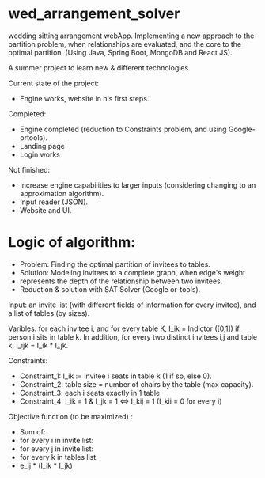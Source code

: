 # wed_arrangement_solver
wedding sitting arrangement webApp.
Implementing a new approach to the partition problem, when relationships are evaluated, and the core to the optimal partition.
(Using Java, Spring Boot, MongoDB and React JS).

A summer project to learn new & different technologies. 

Current state of the project:
- Engine works, website in his first steps.

Completed:
- Engine completed (reduction to Constraints problem, and using Google-ortools). 
- Landing page
- Login works

Not finished:
- Increase engine capabilities to larger inputs (considering changing to an approximation algorithm).
- Input reader (JSON).
- Website and UI. 

# Logic of algorithm:
- Problem: Finding the optimal partition of invitees to tables.
- Solution: Modeling invitees to a complete graph, when edge's weight
- represents the depth of the relationship between two invitees.
- Reduction & solution with SAT Solver (Google or-tools).

Input: an invite list (with different fields of information for every invitee), and a list of tables (by sizes).

Varibles: for each invitee i, and for every table K, I_ik = Indictor ([0,1]) if person i sits in table k.
 In addition, for every two distinct invitees i,j and table k, I_ijk = I_ik * I_jk.
 
Constraints: 
 * Constraint_1: I_ik := invitee i seats in table k (1 if so, else 0).
 * Constraint_2: table size = number of chairs by the table (max capacity).
 * Constraint_3: each i seats exactly in 1 table
 * Constraint_4: I_ik = 1 & I_jk = 1  <=> I_kij = 1 
  (I_kii =  0 for every i)

Objective function (to be maximized) : 
 - Sum of: 
- for every i in invite list: 
- for every j in invite list:
- for every k in tables list: 
- e_ij * (I_ik * I_jk)


